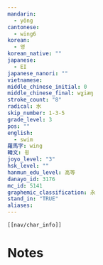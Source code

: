 ```yaml
---
mandarin:
  - yǒng
cantonese:
  - wing6
korean:
  - 영
korean_native: ""
japanese:
  - EI
japanese_nanori: ""
vietnamese:
middle_chinese_initial: 0
middle_chinese_final: wɣiæŋ
stroke_count: "8"
radical: 水
skip_number: 1-3-5
grade_level: 3
pos: ""
english:
  - swim
羅馬字: wing
韓文: 윙
joyo_level: "3"
hsk_level: ""
hanmun_edu_level: 高等
danayo_id: 3176
mc_id: 5141
graphemic_classification: 永
stand_in: "TRUE"
aliases:
---
```

```meta-bind-embed
[[nav/char_info]]
```

# Notes
